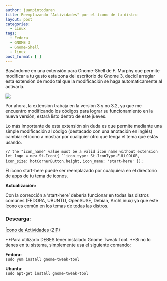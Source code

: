 ```yaml
---
author: juanpintoduran
title: Reemplazando "Actividades" por el ícono de tu distro
layout: post
categories:
  - Linux
tags:
  - Fedora
  - GNOME 3
  - Gnome-Shell
  - linux
post_format: [ ]
---
```

Basándome en una extensión para Gnome-Shell de F. Murphy que permite modificar a tu gusto esta zona del escritorio de Gnome 3, decidí arreglar esta extensión de modo tal que la modificación se haga automaticamente al activarla.

[![][1]][1]

Por ahora, la extensión trabaja en la versión 3 y no 3.2, ya que me encuentro modificando los códigos para lograr su funcionamiento en la nueva versión, estará listo dentro de este jueves.

Lo más importante de esta extensión sin duda es que permite mediante una simple modificación al código (destacado con una anotación en inglés) cambiar el ícono a mostrar por cualquier otro que tenga el tema que estás usando.

`// the "icon_name" value must be a valid icon name without extension`
`let logo = new St.Icon({ ``icon_type: St.IconType.FULLCOLOR,`
`icon_size: hotCornerButton.height,`
`icon_name: 'start-here' });`

El ícono start-here puede ser reemplazado por cualquiera en el directorio de apps de tu tema de íconos.

**Actualización:**

Con la corrección a ‘start-here’ debería funcionar en todas las distros comúnes (FEDORA, UBUNTU, OpenSUSE, Debian, ArchLinux) ya que este ícono es común en los temas de todas las distros.

### Descarga:

[Ícono de Actividades (ZIP)][2]

**Para utilizarlo DEBES tener instalado Gnome Tweak Tool. **Si no lo tienes en tu sistema, simplemente usa el siguiente comando:

**Fedora:**  
`sudo yum install gnome-tweak-tool`

**Ubuntu**:  
`sudo apt-get install gnome-tweak-tool`

 
 [1]: http://cabargas.me/images/gnomeshellicon.png
 [2]: http://cabargas.me/proyectos/gnome-shell/extensions/iconoactividades@felipecabargas.zip